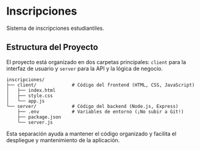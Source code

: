 # Inscripciones

Sistema de inscripciones estudiantiles.

## Estructura del Proyecto

El proyecto está organizado en dos carpetas principales: `client` para la interfaz de usuario y `server` para la API y la lógica de negocio.

```
inscripciones/
├── client/             # Código del frontend (HTML, CSS, JavaScript)
│   ├── index.html
│   ├── style.css
│   └── app.js
└── server/             # Código del backend (Node.js, Express)
    ├── .env            # Variables de entorno (¡No subir a Git!)
    ├── package.json
    └── server.js
```

Esta separación ayuda a mantener el código organizado y facilita el despliegue y mantenimiento de la aplicación.
